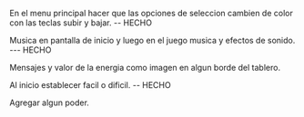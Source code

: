 
En el menu principal hacer que las opciones de seleccion cambien de color con las teclas subir y bajar. -- HECHO

Musica en pantalla de inicio y luego en el juego musica y efectos de sonido. --- HECHO

Mensajes y valor de la energia como imagen en algun borde del tablero. 

Al inicio establecer facil o dificil. -- HECHO

Agregar algun poder.